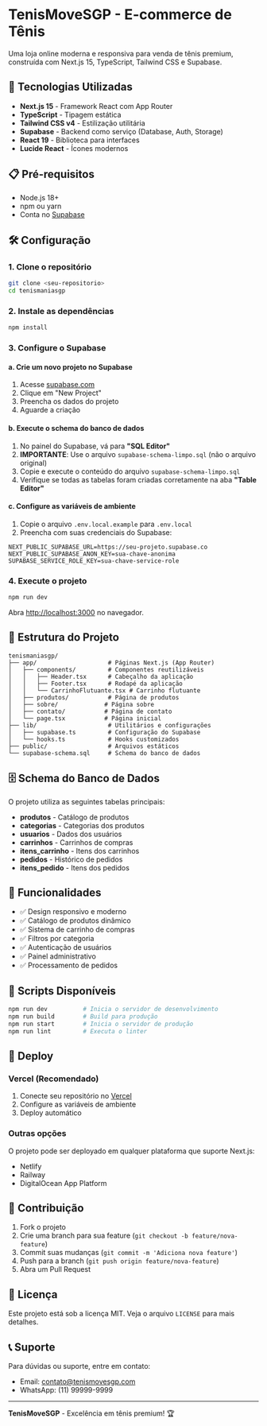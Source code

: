 # TenisMoveSGP - E-commerce de Tênis

Uma loja online moderna e responsiva para venda de tênis premium, construída com Next.js 15, TypeScript, Tailwind CSS e Supabase.

## 🚀 Tecnologias Utilizadas

- **Next.js 15** - Framework React com App Router
- **TypeScript** - Tipagem estática
- **Tailwind CSS v4** - Estilização utilitária
- **Supabase** - Backend como serviço (Database, Auth, Storage)
- **React 19** - Biblioteca para interfaces
- **Lucide React** - Ícones modernos

## 📋 Pré-requisitos

- Node.js 18+
- npm ou yarn
- Conta no [Supabase](https://supabase.com)

## 🛠️ Configuração

### 1. Clone o repositório
```bash
git clone <seu-repositorio>
cd tenismaniasgp
```

### 2. Instale as dependências
```bash
npm install
```

### 3. Configure o Supabase

#### a. Crie um novo projeto no Supabase
1. Acesse [supabase.com](https://supabase.com)
2. Clique em "New Project"
3. Preencha os dados do projeto
4. Aguarde a criação

#### b. Execute o schema do banco de dados
1. No painel do Supabase, vá para **"SQL Editor"**
2. **IMPORTANTE**: Use o arquivo `supabase-schema-limpo.sql` (não o arquivo original)
3. Copie e execute o conteúdo do arquivo `supabase-schema-limpo.sql`
4. Verifique se todas as tabelas foram criadas corretamente na aba **"Table Editor"**

#### c. Configure as variáveis de ambiente
1. Copie o arquivo `.env.local.example` para `.env.local`
2. Preencha com suas credenciais do Supabase:

```env
NEXT_PUBLIC_SUPABASE_URL=https://seu-projeto.supabase.co
NEXT_PUBLIC_SUPABASE_ANON_KEY=sua-chave-anonima
SUPABASE_SERVICE_ROLE_KEY=sua-chave-service-role
```

### 4. Execute o projeto
```bash
npm run dev
```

Abra [http://localhost:3000](http://localhost:3000) no navegador.

## 📁 Estrutura do Projeto

```
tenismaniasgp/
├── app/                    # Páginas Next.js (App Router)
│   ├── components/         # Componentes reutilizáveis
│   │   ├── Header.tsx      # Cabeçalho da aplicação
│   │   ├── Footer.tsx      # Rodapé da aplicação
│   │   └── CarrinhoFlutuante.tsx # Carrinho flutuante
│   ├── produtos/           # Página de produtos
│   ├── sobre/             # Página sobre
│   ├── contato/           # Página de contato
│   └── page.tsx           # Página inicial
├── lib/                    # Utilitários e configurações
│   ├── supabase.ts         # Configuração do Supabase
│   └── hooks.ts            # Hooks customizados
├── public/                 # Arquivos estáticos
└── supabase-schema.sql     # Schema do banco de dados
```

## 🗄️ Schema do Banco de Dados

O projeto utiliza as seguintes tabelas principais:

- **produtos** - Catálogo de produtos
- **categorias** - Categorias dos produtos
- **usuarios** - Dados dos usuários
- **carrinhos** - Carrinhos de compras
- **itens_carrinho** - Itens dos carrinhos
- **pedidos** - Histórico de pedidos
- **itens_pedido** - Itens dos pedidos

## 🎨 Funcionalidades

- ✅ Design responsivo e moderno
- ✅ Catálogo de produtos dinâmico
- ✅ Sistema de carrinho de compras
- ✅ Filtros por categoria
- ✅ Autenticação de usuários
- ✅ Painel administrativo
- ✅ Processamento de pedidos

## 🔧 Scripts Disponíveis

```bash
npm run dev          # Inicia o servidor de desenvolvimento
npm run build        # Build para produção
npm run start        # Inicia o servidor de produção
npm run lint         # Executa o linter
```

## 🚀 Deploy

### Vercel (Recomendado)
1. Conecte seu repositório no [Vercel](https://vercel.com)
2. Configure as variáveis de ambiente
3. Deploy automático

### Outras opções
O projeto pode ser deployado em qualquer plataforma que suporte Next.js:
- Netlify
- Railway
- DigitalOcean App Platform

## 🤝 Contribuição

1. Fork o projeto
2. Crie uma branch para sua feature (`git checkout -b feature/nova-feature`)
3. Commit suas mudanças (`git commit -m 'Adiciona nova feature'`)
4. Push para a branch (`git push origin feature/nova-feature`)
5. Abra um Pull Request

## 📝 Licença

Este projeto está sob a licença MIT. Veja o arquivo `LICENSE` para mais detalhes.

## 📞 Suporte

Para dúvidas ou suporte, entre em contato:
- Email: contato@tenismovesgp.com
- WhatsApp: (11) 99999-9999

---

**TenisMoveSGP** - Excelência em tênis premium! 🏆
